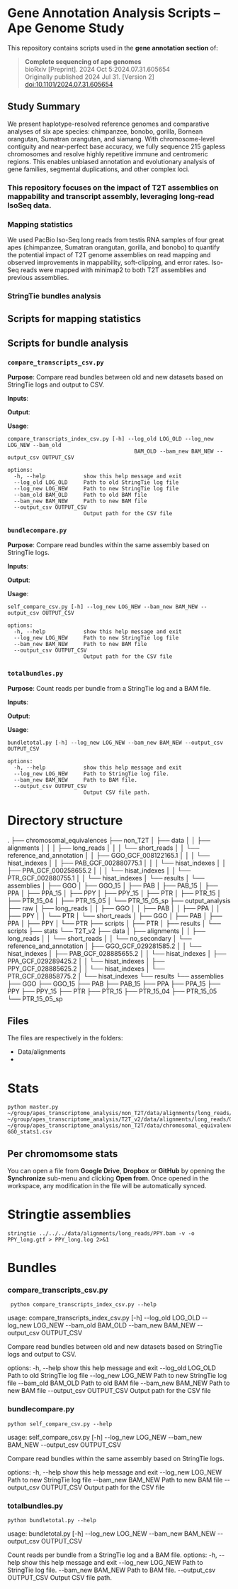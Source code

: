 # Gene Annotation Analysis Scripts – Ape Genome Study

This repository contains scripts used in the **gene annotation section** of:

> **Complete sequencing of ape genomes**  
> bioRxiv [Preprint]. 2024 Oct 5:2024.07.31.605654  
> Originally published 2024 Jul 31. [Version 2]  
> [doi:10.1101/2024.07.31.605654](https://doi.org/10.1101/2024.07.31.605654)

## Study Summary

We present haplotype-resolved reference genomes and comparative analyses of six ape species: chimpanzee, bonobo, gorilla, Bornean orangutan, Sumatran orangutan, and siamang. With chromosome-level contiguity and near-perfect base accuracy, we fully sequence 215 gapless chromosomes and resolve highly repetitive immune and centromeric regions. This enables unbiased annotation and evolutionary analysis of gene families, segmental duplications, and other complex loci.

### This repository focuses on the **impact of T2T assemblies on mappability and transcript assembly**, leveraging long-read IsoSeq data.

### Mapping statistics

We used PacBio Iso-Seq long reads from testis RNA samples of four great apes (chimpanzee, Sumatran orangutan, gorilla, and bonobo) to quantify the potential impact of T2T genome assemblies on read mapping and observed improvements in mappability, soft-clipping, and error rates. Iso-Seq reads were mapped with minimap2 to both T2T assemblies and previous assemblies. 

### StringTie bundles analysis

## Scripts for mapping statistics

## Scripts for bundle analysis

### `compare_transcripts_csv.py`

**Purpose**: Compare read bundles between old and new datasets based on StringTie logs and output to CSV.

**Inputs**:

**Output**:

**Usage**:

```
compare_transcripts_index_csv.py [-h] --log_old LOG_OLD --log_new LOG_NEW --bam_old
                                        BAM_OLD --bam_new BAM_NEW --output_csv OUTPUT_CSV
                                        
options:
  -h, --help            show this help message and exit
  --log_old LOG_OLD     Path to old StringTie log file
  --log_new LOG_NEW     Path to new StringTie log file
  --bam_old BAM_OLD     Path to old BAM file
  --bam_new BAM_NEW     Path to new BAM file
  --output_csv OUTPUT_CSV
                        Output path for the CSV file
```

### `bundlecompare.py`

**Purpose**: Compare read bundles within the same assembly based on StringTie logs.

**Inputs**:

**Output**:

**Usage**:
```
self_compare_csv.py [-h] --log_new LOG_NEW --bam_new BAM_NEW --output_csv OUTPUT_CSV

options:
  -h, --help            show this help message and exit
  --log_new LOG_NEW     Path to new StringTie log file
  --bam_new BAM_NEW     Path to new BAM file
  --output_csv OUTPUT_CSV
                        Output path for the CSV file
```

### `totalbundles.py`

**Purpose**: Count reads per bundle from a StringTie log and a BAM file.

**Inputs**:

**Output**:

**Usage**:
```
bundletotal.py [-h] --log_new LOG_NEW --bam_new BAM_NEW --output_csv OUTPUT_CSV

options:
  -h, --help            show this help message and exit
  --log_new LOG_NEW     Path to StringTie log file.
  --bam_new BAM_NEW     Path to BAM file.
  --output_csv OUTPUT_CSV
                        Output CSV file path.
```
                        
# Directory structure

.
├── chromosomal_equivalences
├── non_T2T
│   ├── data
│   │   ├── alignments
│   │   │   ├── long_reads
│   │   │   └── short_reads
│   │   └── reference_and_annotation
│   │       ├── GGO_GCF_008122165.1
│   │       │   └── hisat_indexes
│   │       ├── PAB_GCF_002880775.1
│   │       │   └── hisat_indexes
│   │       ├── PPA_GCF_000258655.2
│   │       │   └── hisat_indexes
│   │       └── PTR_GCF_002880755.1
│   │           └── hisat_indexes
│   └── results
│       └── assemblies
│           ├── GGO
│           ├── GGO_15
│           ├── PAB
│           ├── PAB_15
│           ├── PPA
│           ├── PPA_15
│           ├── PPY
│           ├── PPY_15
│           ├── PTR
│           ├── PTR_15
│           ├── PTR_15_04
│           ├── PTR_15_05
│           └── PTR_15_05_sp
├── output_analysis
├── raw
│   ├── long_reads
│   │   ├── GGO
│   │   ├── PAB
│   │   ├── PPA
│   │   ├── PPY
│   │   └── PTR
│   └── short_reads
│       ├── GGO
│       ├── PAB
│       ├── PPA
│       ├── PPY
│       └── PTR
├── scripts
│   ├── PTR
│   ├── results
│   └── scripts
├── stats
└── T2T_v2
    ├── data
    │   ├── alignments
    │   │   ├── long_reads
    │   │   └── short_reads
    │   │       └── no_secondary
    │   └── reference_and_annotation
    │       ├── GGO_GCF_029281585.2
    │       │   └── hisat_indexes
    │       ├── PAB_GCF_028885655.2
    │       │   └── hisat_indexes
    │       ├── PPA_GCF_029289425.2
    │       │   └── hisat_indexes
    │       ├── PPY_GCF_028885625.2
    │       │   └── hisat_indexes
    │       └── PTR_GCF_028858775.2
    │           └── hisat_indexes
    └── results
        └── assemblies
            ├── GGO
            ├── GGO_15
            ├── PAB
            ├── PAB_15
            ├── PPA
            ├── PPA_15
            ├── PPY
            ├── PPY_15
            ├── PTR
            ├── PTR_15
            ├── PTR_15_04
            ├── PTR_15_05
            └── PTR_15_05_sp



## Files

The files are respectively in the folders: 

- Data/alignments
- 




# Stats




    python master.py ~/group/apes_transcriptome_analysis/non_T2T/data/alignments/long_reads/GGO.bam ~/group/apes_transcriptome_analysis/T2T_v2/data/alignments/long_reads/GGO.bam ~/group/apes_transcriptome_analysis/non_T2T/data/chromosomal_equivalences/GGO_equiv.csv GGO_stats1.csv 


## Per chromomsome stats

You can open a file from **Google Drive**, **Dropbox** or **GitHub** by opening the **Synchronize** sub-menu and clicking **Open from**. Once opened in the workspace, any modification in the file will be automatically synced.



# Stringtie assemblies


    stringtie ../../../data/alignments/long_reads/PPY.bam -v -o PPY_long.gtf > PPY_long.log 2>&1



# Bundles

### compare_transcripts_csv.py


     python compare_transcripts_index_csv.py --help
usage: compare_transcripts_index_csv.py [-h] --log_old LOG_OLD --log_new LOG_NEW --bam_old
                                        BAM_OLD --bam_new BAM_NEW --output_csv OUTPUT_CSV

Compare read bundles between old and new datasets based on StringTie logs and output to CSV.

options:
  -h, --help            show this help message and exit
  --log_old LOG_OLD     Path to old StringTie log file
  --log_new LOG_NEW     Path to new StringTie log file
  --bam_old BAM_OLD     Path to old BAM file
  --bam_new BAM_NEW     Path to new BAM file
  --output_csv OUTPUT_CSV
                        Output path for the CSV file


### bundlecompare.py


    python self_compare_csv.py --help
usage: self_compare_csv.py [-h] --log_new LOG_NEW --bam_new BAM_NEW --output_csv OUTPUT_CSV

Compare read bundles within the same assembly based on StringTie logs.

options:
  -h, --help            show this help message and exit
  --log_new LOG_NEW     Path to new StringTie log file
  --bam_new BAM_NEW     Path to new BAM file
  --output_csv OUTPUT_CSV
                        Output path for the CSV file


### totalbundles.py

    python bundletotal.py --help
usage: bundletotal.py [-h] --log_new LOG_NEW --bam_new BAM_NEW --output_csv OUTPUT_CSV

Count reads per bundle from a StringTie log and a BAM file.
options:
  -h, --help            show this help message and exit
  --log_new LOG_NEW     Path to StringTie log file.
  --bam_new BAM_NEW     Path to BAM file.
  --output_csv OUTPUT_CSV
                        Output CSV file path.




